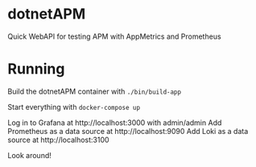 # dotnetAPM
Quick WebAPI for testing APM with AppMetrics and Prometheus

# Running

Build the dotnetAPM container with `./bin/build-app`

Start everything with `docker-compose up`

Log in to Grafana at http://localhost:3000 with admin/admin
Add Prometheus as a data source at http://localhost:9090
Add Loki as a data source at http://localhost:3100

Look around!